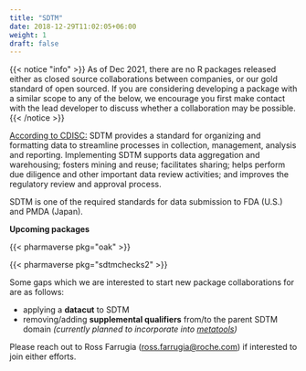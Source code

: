```yaml
---
title: "SDTM"
date: 2018-12-29T11:02:05+06:00
weight: 1
draft: false
---
```



{{< notice "info" >}}
As of Dec 2021, there are no R packages released either as closed source 
collaborations between companies, or our gold standard of open sourced.
 If you are considering developing a package with a similar scope to any of the below, we encourage you first make contact with the lead developer to discuss whether a collaboration may be possible.
{{< /notice >}}

[According to CDISC:](https://www.cdisc.org/standards/foundational/sdtm) SDTM provides a standard for organizing and formatting data to streamline processes in collection, management, analysis and reporting. Implementing SDTM supports data aggregation and warehousing; fosters mining and reuse; facilitates sharing; helps perform due diligence and other important data review activities; and improves the regulatory review and approval process. 

SDTM is one of the required standards for data submission to FDA (U.S.) and PMDA (Japan).

**Upcoming packages**

{{< pharmaverse pkg="oak" >}}

{{< pharmaverse pkg="sdtmchecks2" >}}

Some gaps which we are interested to start new package collaborations for are as follows:
- applying a **datacut** to SDTM  
- removing/adding **supplemental qualifiers** from/to the parent SDTM domain _(currently planned to incorporate into [metatools](https://pharmaverse.org/e2eclinical/metadata/))_

Please reach out to Ross Farrugia (ross.farrugia@roche.com) if interested to join either efforts.
